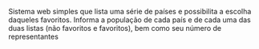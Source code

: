 Sistema web simples que lista uma série de países e possibilita a escolha daqueles favoritos. Informa a população de cada país e de cada uma das duas listas (não favoritos e favoritos), bem como seu número de representantes
